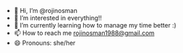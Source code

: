 - 👋 Hi, I’m @rojinosman
- 👀 I’m interested in everything!!
- 🌱 I’m currently learning how to manage my time better :)
- 📫 How to reach me rojinosman1988@gmail.com
- 😄 Pronouns: she/her

<!---
rojinosman/rojinosman is a ✨ special ✨ repository because its `README.md` (this file) appears on your GitHub profile.
You can click the Preview link to take a look at your changes.
--->
